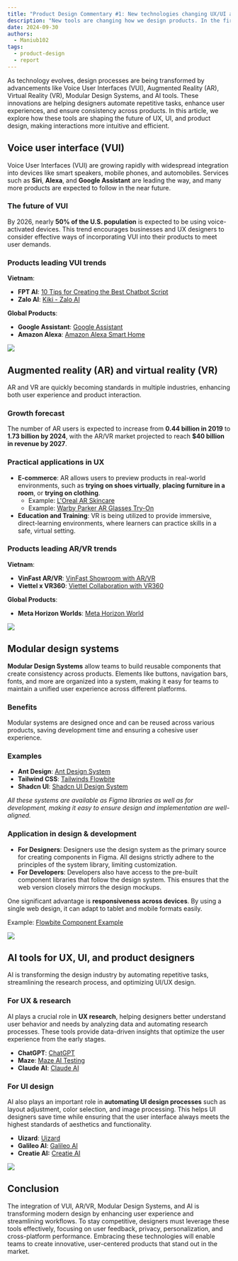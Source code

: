 ```yaml
---
title: "Product Design Commentary #1: New technologies changing UX/UI and product design"
description: "New tools are changing how we design products. In the first edition, we look at voice controls, mixed reality, reusable design parts, and smart helpers. See how they're being used, what's popular, and why designers should care. Learn to make things that are easier and better to use."
date: 2024-09-30
authors:
  - Maniub102
tags:
  - product-design
  - report
---
```


As technology evolves, design processes are being transformed by advancements like Voice User Interfaces (VUI), Augmented Reality (AR), Virtual Reality (VR), Modular Design Systems, and AI tools. These innovations are helping designers automate repetitive tasks, enhance user experiences, and ensure consistency across products. In this article, we explore how these tools are shaping the future of UX, UI, and product design, making interactions more intuitive and efficient.

## Voice user interface (VUI)

Voice User Interfaces (VUI) are growing rapidly with widespread integration into devices like smart speakers, mobile phones, and automobiles. Services such as **Siri**, **Alexa**, and **Google Assistant** are leading the way, and many more products are expected to follow in the near future.

### The future of VUI

By 2026, nearly **50% of the U.S. population** is expected to be using voice-activated devices. This trend encourages businesses and UX designers to consider effective ways of incorporating VUI into their products to meet user demands.

### Products leading VUI trends

**Vietnam**:

- **FPT AI**: [10 Tips for Creating the Best Chatbot Script](https://fpt.ai/blogs/10-tips-creating-best-chatbot-script-fptai-conversation-part-1/)
- **Zalo AI**: [Kiki - Zalo AI](https://kiki.zalo.ai/)

**Global Products**:

- **Google Assistant**: [Google Assistant](https://assistant.google.com/)
- **Amazon Alexa**: [Amazon Alexa Smart Home](https://www.amazon.com/alexa-smart-home/)

![](assets/product-design-commentary-20240927-1.png)

## Augmented reality (AR) and virtual reality (VR)

AR and VR are quickly becoming standards in multiple industries, enhancing both user experience and product interaction.

### Growth forecast

The number of AR users is expected to increase from **0.44 billion in 2019** to **1.73 billion by 2024**, with the AR/VR market projected to reach **$40 billion in revenue by 2027**.

### Practical applications in UX

- **E-commerce**: AR allows users to preview products in real-world environments, such as **trying on shoes virtually**, **placing furniture in a room**, or **trying on clothing**.
  - Example: [L'Oreal AR Skincare](https://www.lorealparisusa.com/skin-care/facial-moisturizers/age-perfect-rosy-tone-cooling-night-moisturizer)
  - Example: [Warby Parker AR Glasses Try-On](https://www.warbyparker.com/)
- **Education and Training**: VR is being utilized to provide immersive, direct-learning environments, where learners can practice skills in a safe, virtual setting.

### Products leading AR/VR trends

**Vietnam**:

- **VinFast AR/VR**: [VinFast Showroom with AR/VR](https://vinfastauto.com/vn_vi/vingroup-phat-trien-cong-nghe-arvr-tai-showroom-vin3s)
- **Viettel x VR360**: [Viettel Collaboration with VR360](https://vr360.com.vn/du-an-hop-tac-giua-viettel-va-vr360)

**Global Products**:

- **Meta Horizon Worlds**: [Meta Horizon World](https://www.meta.com/horizon-worlds/)

![](assets/product-design-commentary-20240927-2.png)

## Modular design systems

**Modular Design Systems** allow teams to build reusable components that create consistency across products. Elements like buttons, navigation bars, fonts, and more are organized into a system, making it easy for teams to maintain a unified user experience across different platforms.

### Benefits

Modular systems are designed once and can be reused across various products, saving development time and ensuring a cohesive user experience.

### Examples

- **Ant Design**: [Ant Design System](https://ant.design/)
- **Tailwind CSS**: [Tailwinds Flowbite](https://flowbite.com/docs/getting-started/introduction/)
- **Shadcn UI**: [Shadcn UI Design System](https://ui.shadcn.com/docs/figma)

_All these systems are available as Figma libraries as well as for development, making it easy to ensure design and implementation are well-aligned._

### Application in design & development

- **For Designers**: Designers use the design system as the primary source for creating components in Figma. All designs strictly adhere to the principles of the system library, limiting customization.
- **For Developers**: Developers also have access to the pre-built component libraries that follow the design system. This ensures that the web version closely mirrors the design mockups.

One significant advantage is **responsiveness across devices**. By using a single web design, it can adapt to tablet and mobile formats easily.

Example: [Flowbite Component Example](https://flowbite.com/docs/components/tables/)

![](assets/product-design-commentary-20240927-3.png)

## AI tools for UX, UI, and product designers

AI is transforming the design industry by automating repetitive tasks, streamlining the research process, and optimizing UI/UX design.

### For UX & research

AI plays a crucial role in **UX research**, helping designers better understand user behavior and needs by analyzing data and automating research processes. These tools provide data-driven insights that optimize the user experience from the early stages.

- **ChatGPT**: [ChatGPT](https://chatgpt.com/)
- **Maze**: [Maze AI Testing](https://maze.co/ai/)
- **Claude AI**: [Claude AI](https://claude.ai/new)

### For UI design

AI also plays an important role in **automating UI design processes** such as layout adjustment, color selection, and image processing. This helps UI designers save time while ensuring that the user interface always meets the highest standards of aesthetics and functionality.

- **Uizard**: [Uizard](https://uizard.io/)
- **Galileo AI**: [Galileo AI](https://www.usegalileo.ai/)
- **Creatie AI:** [Creatie AI](https://creatie.ai)

![](assets/product-design-commentary-20240927-4.png)

## Conclusion

The integration of VUI, AR/VR, Modular Design Systems, and AI is transforming modern design by enhancing user experience and streamlining workflows. To stay competitive, designers must leverage these tools effectively, focusing on user feedback, privacy, personalization, and cross-platform performance. Embracing these technologies will enable teams to create innovative, user-centered products that stand out in the market.
